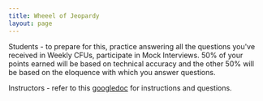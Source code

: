 ```yaml
---
title: Wheeel of Jeopardy
layout: page
---
```


Students - to prepare for this, practice answering all the questions you've received in Weekly CFUs, participate in Mock Interviews. 50% of your points earned will be based on technical accuracy and the other 50% will be based on the eloquence with which you answer questions.

Instructors - refer to this [googledoc](https://docs.google.com/document/d/1-qFsVau5Xu8kGlYIhxlUhH1oDNmcq0ERpEL6gxwfyGw/edit?usp=sharing) for instructions and questions.
